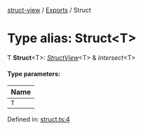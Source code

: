 [struct-view](../README.md) / [Exports](../modules.md) / Struct

# Type alias: Struct<T\>

Ƭ **Struct**<T\>: [*StructView*](../classes/structview.md)<T\> & *Intersect*<T\>

#### Type parameters:

Name |
:------ |
`T` |

Defined in: [struct.ts:4](https://github.com/patrickroberts/struct-view/blob/main/src/struct.ts#L4)
